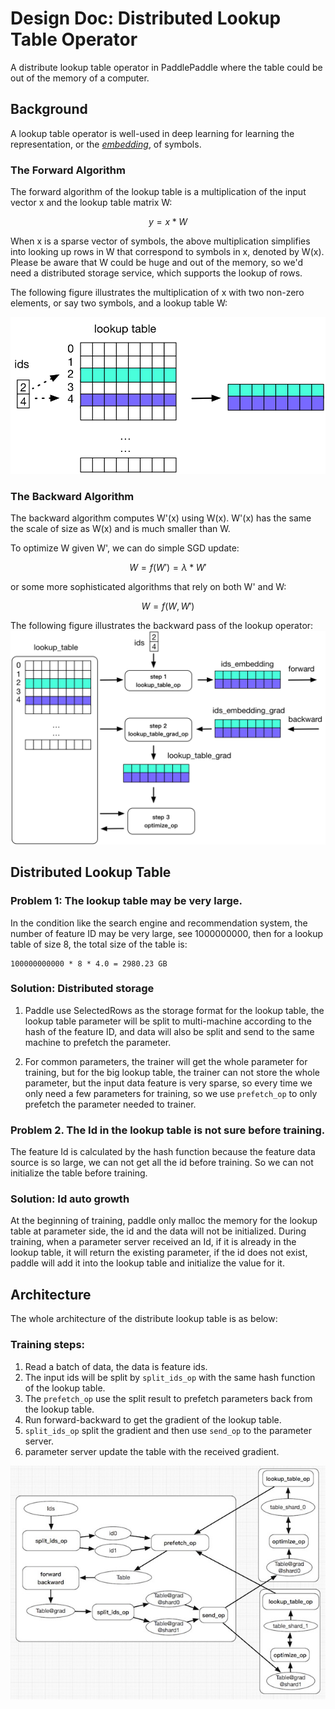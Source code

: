 # Design Doc: Distributed Lookup Table Operator

A distribute lookup table operator in PaddlePaddle where the table could be out
of the memory of a computer.

## Background

A lookup table operator is well-used in deep learning for learning the
representation, or the
[*embedding*](http://www.cs.toronto.edu/~fritz/absps/ieee-lre.pdf), of
symbols.

### The Forward Algorithm

The forward algorithm of the lookup table is a multiplication of the
input vector x and the lookup table matrix W:

$$y = x * W$$

When x is a sparse vector of symbols, the above multiplication
simplifies into looking up rows in W that correspond to symbols in x,
denoted by W(x).  Please be aware that W could be huge and out of the
memory, so we'd need a distributed storage service, which supports the
lookup of rows.

The following figure illustrates the multiplication of x with two
non-zero elements, or say two symbols, and a lookup table W:

![lookup table](./src/lookup_table.png)

### The Backward Algorithm

The backward algorithm computes W'(x) using W(x).  W'(x) has the same
the scale of size as W(x) and is much smaller than W.

To optimize W given W', we can do simple SGD update:

$$W = f(W') = \lambda * W'$$

or some more sophisticated algorithms that rely on both W' and W:

$$W = f(W, W')$$

The following figure illustrates the backward pass of the lookup
operator: ![lookup table training](./src/lookup_table_training.png)

## Distributed Lookup Table
### Problem 1: The lookup table may be very large.

 In the condition like the search engine and recommendation system, the number of feature ID may be very large, see 1000000000, then for a lookup table of size 8, the total size of the table is:

 ```
 100000000000 * 8 * 4.0 = 2980.23 GB
 ```

### Solution: Distributed storage

1. Paddle use SelectedRows as the storage format for the lookup table, the lookup table parameter will be split to multi-machine according to the hash of the feature ID, and data will also be split and send to the same machine to prefetch the parameter.

1. For common parameters, the trainer will get the whole parameter for training, but for the big lookup table, the trainer can not store the whole parameter, but the input data feature is very sparse, so every time we only need a few parameters for training, so we use `prefetch_op` to only prefetch the parameter needed to trainer.

### Problem 2. The Id in the lookup table is not sure before training.

 The feature Id is calculated by the hash function because the feature data source is so large, we can not get all the id before training. So we can not initialize the table before training.

### Solution: Id auto growth

At the beginning of training, paddle only malloc the memory for the lookup table at parameter side, the id and the data will not be initialized. During training, when a parameter server received an Id, if it is already in the lookup table, it will return the existing parameter, if the id does not exist, paddle will add it into the lookup table and initialize the value for it.


## Architecture
The whole architecture of the distribute lookup table is as below:

### Training steps:
1. Read a batch of data, the data is feature ids.
1. The input ids will be split by `split_ids_op` with the same hash function of the lookup table.
1. The `prefetch_op` use the split result to prefetch parameters back from the lookup table.
1. Run forward-backward to get the gradient of the lookup table.
1. `split_ids_op` split the gradient and then use `send_op` to the parameter server.
1. parameter server update the table with the received gradient.

![distribute lookup table](./src/distributed_lookup_table.jpeg)

